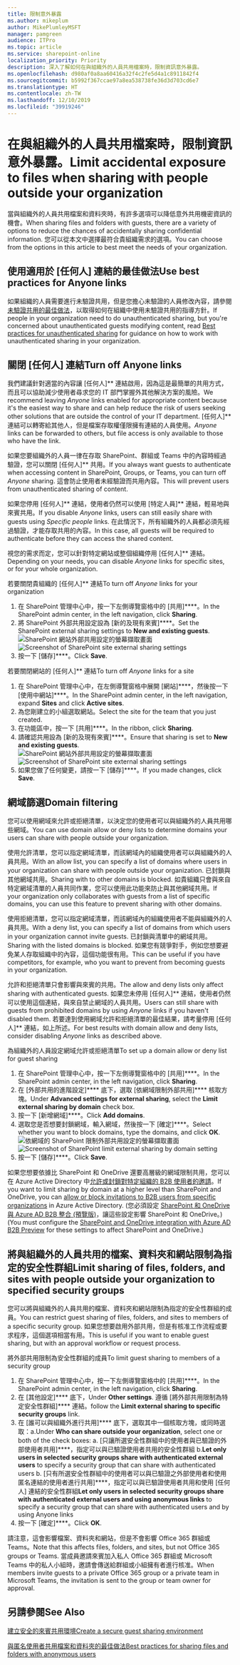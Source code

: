 ```yaml
---
title: 限制意外暴露
ms.author: mikeplum
author: MikePlumleyMSFT
manager: pamgreen
audience: ITPro
ms.topic: article
ms.service: sharepoint-online
localization_priority: Priority
description: 深入了解如何在與組織外的人員共用檔案時，限制資訊意外暴露。
ms.openlocfilehash: d980af0a8aa60416a32f4c2fe5d4a1c8911842f4
ms.sourcegitcommit: b5992f367ccae97a8ea538738fe36d3d703cd6e7
ms.translationtype: HT
ms.contentlocale: zh-TW
ms.lasthandoff: 12/10/2019
ms.locfileid: "39919246"
---
```

# <a name="limit-accidental-exposure-to-files-when-sharing-with-people-outside-your-organization"></a><span data-ttu-id="bc250-103">在與組織外的人員共用檔案時，限制資訊意外暴露。</span><span class="sxs-lookup"><span data-stu-id="bc250-103">Limit accidental exposure to files when sharing with people outside your organization</span></span>

<span data-ttu-id="bc250-104">當與組織外的人員共用檔案和資料夾時，有許多選項可以降低意外共用機密資訊的機會。</span><span class="sxs-lookup"><span data-stu-id="bc250-104">When sharing files and folders with guests, there are a variety of options to reduce the chances of accidentally sharing confidential information.</span></span> <span data-ttu-id="bc250-105">您可以從本文中選擇最符合貴組織需求的選項。</span><span class="sxs-lookup"><span data-stu-id="bc250-105">You can choose from the options in this article to best meet the needs of your organization.</span></span>

## <a name="use-best-practices-for-anyone-links"></a><span data-ttu-id="bc250-106">使用適用於 [任何人] 連結的最佳做法</span><span class="sxs-lookup"><span data-stu-id="bc250-106">Use best practices for Anyone links</span></span>

<span data-ttu-id="bc250-107">如果組織的人員需要進行未驗證共用，但是您擔心未驗證的人員修改內容，請參閱[未驗證共用的最佳做法](best-practices-anonymous-sharing.md)，以取得如何在組織中使用未驗證共用的指導方針。</span><span class="sxs-lookup"><span data-stu-id="bc250-107">If people in your organization need to do unauthenticated sharing, but you're concerned about unauthenticated guests modifying content, read [Best practices for unauthenticated sharing](best-practices-anonymous-sharing.md) for guidance on how to work with unauthenticated sharing in your organization.</span></span>

## <a name="turn-off-anyone-links"></a><span data-ttu-id="bc250-108">關閉 [任何人] 連結</span><span class="sxs-lookup"><span data-stu-id="bc250-108">Turn off Anyone links</span></span>

<span data-ttu-id="bc250-109">我們建議針對適當的內容讓 [任何人]\*\* 連結啟用，因為這是最簡單的共用方式，而且可以協助減少使用者尋求您的 IT 部門掌握外其他解決方案的風險。</span><span class="sxs-lookup"><span data-stu-id="bc250-109">We recommend leaving *Anyone* links enabled for appropriate content because it's the easiest way to share and can help reduce the risk of users seeking other solutions that are outside the control of your IT department.</span></span> <span data-ttu-id="bc250-110">[任何人]\*\* 連結可以轉寄給其他人，但是檔案存取權僅限擁有連結的人員使用。</span><span class="sxs-lookup"><span data-stu-id="bc250-110">*Anyone* links can be forwarded to others, but file access is only available to those who have the link.</span></span>

<span data-ttu-id="bc250-111">如果您要組織外的人員一律在存取 SharePoint、群組或 Teams 中的內容時經過驗證，您可以關閉 [任何人]\*\* 共用。</span><span class="sxs-lookup"><span data-stu-id="bc250-111">If you always want guests to authenticate when accessing content in SharePoint, Groups, or Teams, you can turn off *Anyone* sharing.</span></span> <span data-ttu-id="bc250-112">這會防止使用者未經驗證而共用內容。</span><span class="sxs-lookup"><span data-stu-id="bc250-112">This will prevent users from unauthenticated sharing of content.</span></span>

<span data-ttu-id="bc250-113">如果您停用 [任何人]\*\* 連結，使用者仍然可以使用 [特定人員]\*\* 連結，輕易地與來賓共用。</span><span class="sxs-lookup"><span data-stu-id="bc250-113">If you disable *Anyone* links, users can still easily share with guests using *Specific people* links.</span></span> <span data-ttu-id="bc250-114">在此情況下，所有組織外的人員都必須先經過驗證，才能存取共用的內容。</span><span class="sxs-lookup"><span data-stu-id="bc250-114">In this case, all guests will be required to authenticate before they can access the shared content.</span></span>

<span data-ttu-id="bc250-115">視您的需求而定，您可以針對特定網站或整個組織停用 [任何人]\*\* 連結。</span><span class="sxs-lookup"><span data-stu-id="bc250-115">Depending on your needs, you can disable *Anyone* links for specific sites, or for your whole organization.</span></span>

<span data-ttu-id="bc250-116">若要關閉貴組織的 [任何人]\*\* 連結</span><span class="sxs-lookup"><span data-stu-id="bc250-116">To turn off *Anyone* links for your organization</span></span>
1. <span data-ttu-id="bc250-117">在 SharePoint 管理中心中，按一下左側導覽窗格中的 [共用]\*\*\*\*。</span><span class="sxs-lookup"><span data-stu-id="bc250-117">In the SharePoint admin center, in the left navigation, click **Sharing**.</span></span>
2. <span data-ttu-id="bc250-118">將 SharePoint 外部共用設定設為 [新的及現有來賓]\*\*\*\*。</span><span class="sxs-lookup"><span data-stu-id="bc250-118">Set the SharePoint external sharing settings to **New and existing guests**.</span></span></br>
   <span data-ttu-id="bc250-119">![SharePoint 網站外部共用設定的螢幕擷取畫面](media/sharepoint-organization-external-sharing-controls-new-users.png)</span><span class="sxs-lookup"><span data-stu-id="bc250-119">![Screenshot of SharePoint site external sharing settings](media/sharepoint-organization-external-sharing-controls-new-users.png)</span></span>
3. <span data-ttu-id="bc250-120">按一下 [儲存]\*\*\*\*。</span><span class="sxs-lookup"><span data-stu-id="bc250-120">Click **Save**.</span></span>

<span data-ttu-id="bc250-121">若要關閉網站的 [任何人]\*\* 連結</span><span class="sxs-lookup"><span data-stu-id="bc250-121">To turn off *Anyone* links for a site</span></span>
1. <span data-ttu-id="bc250-122">在 SharePoint 管理中心中，在左側導覽窗格中展開 [網站]\*\*\*\*，然後按一下 [使用中網站]\*\*\*\*。</span><span class="sxs-lookup"><span data-stu-id="bc250-122">In the SharePoint admin center, in the left navigation, expand **Sites** and click **Active sites**.</span></span>
2. <span data-ttu-id="bc250-123">為您剛建立的小組選取網站。</span><span class="sxs-lookup"><span data-stu-id="bc250-123">Select the site for the team that you just created.</span></span>
3. <span data-ttu-id="bc250-124">在功能區中，按一下 [共用]\*\*\*\*。</span><span class="sxs-lookup"><span data-stu-id="bc250-124">In the ribbon, click **Sharing**.</span></span>
4. <span data-ttu-id="bc250-125">請確認共用設為 [新的及現有來賓]\*\*\*\*。</span><span class="sxs-lookup"><span data-stu-id="bc250-125">Ensure that sharing is set to **New and existing guests**.</span></span></br>
   <span data-ttu-id="bc250-126">![SharePoint 網站外部共用設定的螢幕擷取畫面](media/sharepoint-site-external-sharing-settings.png)</span><span class="sxs-lookup"><span data-stu-id="bc250-126">![Screenshot of SharePoint site external sharing settings](media/sharepoint-site-external-sharing-settings.png)</span></span>
5. <span data-ttu-id="bc250-127">如果您做了任何變更，請按一下 [儲存]\*\*\*\*。</span><span class="sxs-lookup"><span data-stu-id="bc250-127">If you made changes, click **Save**.</span></span>

## <a name="domain-filtering"></a><span data-ttu-id="bc250-128">網域篩選</span><span class="sxs-lookup"><span data-stu-id="bc250-128">Domain filtering</span></span>

<span data-ttu-id="bc250-129">您可以使用網域來允許或拒絕清單，以決定您的使用者可以與組織外的人員共用哪些網域。</span><span class="sxs-lookup"><span data-stu-id="bc250-129">You can use domain allow or deny lists to determine domains your users can share with people outside your organization.</span></span>

<span data-ttu-id="bc250-130">使用允許清單，您可以指定網域清單，而該網域內的組織使用者可以與組織外的人員共用。</span><span class="sxs-lookup"><span data-stu-id="bc250-130">With an allow list, you can specify a list of domains where users in your organization can share with people outside your organization.</span></span> <span data-ttu-id="bc250-131">已封鎖與其他網域共用。</span><span class="sxs-lookup"><span data-stu-id="bc250-131">Sharing with to other domains is blocked.</span></span> <span data-ttu-id="bc250-132">如貴組織只會與來自特定網域清單的人員共同作業，您可以使用此功能來防止與其他網域共用。</span><span class="sxs-lookup"><span data-stu-id="bc250-132">If your organization only collaborates with guests from a list of specific domains, you can use this feature to prevent sharing with other domains.</span></span>

<span data-ttu-id="bc250-133">使用拒絕清單，您可以指定網域清單，而該網域內的組織使用者不能與組織外的人員共用。</span><span class="sxs-lookup"><span data-stu-id="bc250-133">With a deny list, you can specify a list of domains from which users in your organization cannot invite guests.</span></span> <span data-ttu-id="bc250-134">已封鎖與清單中的網域共用。</span><span class="sxs-lookup"><span data-stu-id="bc250-134">Sharing with the listed domains is blocked.</span></span> <span data-ttu-id="bc250-135">如果您有競爭對手，例如您想要避免某人存取組織中的內容，這個功能很有用。</span><span class="sxs-lookup"><span data-stu-id="bc250-135">This can be useful if you have competitors, for example, who you want to prevent from becoming guests in your organization.</span></span>

<span data-ttu-id="bc250-136">允許和拒絕清單只會影響與來賓的共用。</span><span class="sxs-lookup"><span data-stu-id="bc250-136">The allow and deny lists only affect sharing with authenticated guests.</span></span> <span data-ttu-id="bc250-137">如果您未停用 [任何人]\*\* 連結，使用者仍然可以使用這個連結，與來自禁止網域的人員共用。</span><span class="sxs-lookup"><span data-stu-id="bc250-137">Users can still share with guests from prohibited domains by using *Anyone* links if you haven't disabled them.</span></span> <span data-ttu-id="bc250-138">若要達到使用網域允許和拒絕清單的最佳結果，請考量停用 [任何人]\*\* 連結，如上所述。</span><span class="sxs-lookup"><span data-stu-id="bc250-138">For best results with domain allow and deny lists, consider disabling *Anyone* links as described above.</span></span>

<span data-ttu-id="bc250-139">為組織外的人員設定網域允許或拒絕清單</span><span class="sxs-lookup"><span data-stu-id="bc250-139">To set up a domain allow or deny list for guest sharing</span></span>
1. <span data-ttu-id="bc250-140">在 SharePoint 管理中心中，按一下左側導覽窗格中的 [共用]\*\*\*\*。</span><span class="sxs-lookup"><span data-stu-id="bc250-140">In the SharePoint admin center, in the left navigation, click **Sharing**.</span></span>
2. <span data-ttu-id="bc250-141">在 [外部共用的進階設定]\*\*\*\* 底下，選取 [依網域限制外部共用]\*\*\*\* 核取方塊。</span><span class="sxs-lookup"><span data-stu-id="bc250-141">Under **Advanced settings for external sharing**, select the **Limit external sharing by domain** check box.</span></span>
3. <span data-ttu-id="bc250-142">按一下 [新增網域]\*\*\*\*。</span><span class="sxs-lookup"><span data-stu-id="bc250-142">Click **Add domains**.</span></span>
4. <span data-ttu-id="bc250-143">選取您是否想要封鎖網域，輸入網域，然後按一下 [確定]\*\*\*\*。</span><span class="sxs-lookup"><span data-stu-id="bc250-143">Select whether you want to block domains, type the domains, and click **OK**.</span></span></br>
   <span data-ttu-id="bc250-144">![依網域的 SharePoint 限制外部共用設定的螢幕擷取畫面](media/sharepoint-sharing-block-domain.png)</span><span class="sxs-lookup"><span data-stu-id="bc250-144">![Screenshot of SharePoint limit external sharing by domain setting](media/sharepoint-sharing-block-domain.png)</span></span>
5. <span data-ttu-id="bc250-145">按一下 [儲存]\*\*\*\*。</span><span class="sxs-lookup"><span data-stu-id="bc250-145">Click **Save**.</span></span>

<span data-ttu-id="bc250-146">如果您想要依據比 SharePoint 和 OneDrive 還要高層級的網域限制共用，您可以在 Azure Active Directory 中[允許或封鎖對特定組織的 B2B 使用者的邀請](https://docs.microsoft.com/azure/active-directory/b2b/allow-deny-list)。</span><span class="sxs-lookup"><span data-stu-id="bc250-146">If you want to limit sharing by domain at a higher level than SharePoint and OneDrive, you can [allow or block invitations to B2B users from specific organizations](https://docs.microsoft.com/azure/active-directory/b2b/allow-deny-list) in Azure Active Directory.</span></span> <span data-ttu-id="bc250-147">(您必須設定 [SharePoint 和 OneDrive 與 Azure AD B2B 整合 (預覽版)](https://docs.microsoft.com/sharepoint/sharepoint-azureb2b-integration-preview)，讓這些設定影響 SharePoint 和 OneDrive。)</span><span class="sxs-lookup"><span data-stu-id="bc250-147">(You must configure the [SharePoint and OneDrive integration with Azure AD B2B Preview](https://docs.microsoft.com/sharepoint/sharepoint-azureb2b-integration-preview) for these settings to affect SharePoint and OneDrive.)</span></span>

## <a name="limit-sharing-of-files-folders-and-sites-with-people-outside-your-organization-to-specified-security-groups"></a><span data-ttu-id="bc250-148">將與組織外的人員共用的檔案、資料夾和網站限制為指定的安全性群組</span><span class="sxs-lookup"><span data-stu-id="bc250-148">Limit sharing of files, folders, and sites with people outside your organization to specified security groups</span></span>

<span data-ttu-id="bc250-149">您可以將與組織外的人員共用的檔案、資料夾和網站限制為指定的安全性群組的成員。</span><span class="sxs-lookup"><span data-stu-id="bc250-149">You can restrict guest sharing of files, folders, and sites to members of a specific security group.</span></span> <span data-ttu-id="bc250-150">如果您想要啟用外部共用，但是有核准工作流程或要求程序，這個選項相當有用。</span><span class="sxs-lookup"><span data-stu-id="bc250-150">This is useful if you want to enable guest sharing, but with an approval workflow or request process.</span></span>

<span data-ttu-id="bc250-151">將外部共用限制為安全性群組的成員</span><span class="sxs-lookup"><span data-stu-id="bc250-151">To limit guest sharing to members of a security group</span></span>
1. <span data-ttu-id="bc250-152">在 SharePoint 管理中心中，按一下左側導覽窗格中的 [共用]\*\*\*\*。</span><span class="sxs-lookup"><span data-stu-id="bc250-152">In the SharePoint admin center, in the left navigation, click **Sharing**.</span></span>
2. <span data-ttu-id="bc250-153">在 [其他設定]\*\*\*\* 底下，</span><span class="sxs-lookup"><span data-stu-id="bc250-153">Under **Other settings**.</span></span> <span data-ttu-id="bc250-154">遵循 [將外部共用限制為特定安全性群組]\*\*\*\* 連結。</span><span class="sxs-lookup"><span data-stu-id="bc250-154">follow the **Limit external sharing to specific security groups** link.</span></span>
3. <span data-ttu-id="bc250-155">在 [誰可以與組織外進行共用]\*\*\*\* 底下，選取其中一個核取方塊，或同時選取：a.</span><span class="sxs-lookup"><span data-stu-id="bc250-155">Under **Who can share outside your organization**, select one or both of the check boxes: a.</span></span> <span data-ttu-id="bc250-156">[只讓所選安全性群組中的使用者與已驗證的外部使用者共用]\*\*\*\*，指定可以與已驗證使用者共用的安全性群組 b.</span><span class="sxs-lookup"><span data-stu-id="bc250-156">**Let only users in selected security groups share with authenticated external users** to specify a security group that can share with authenticated users b.</span></span> <span data-ttu-id="bc250-157">[只有所選安全性群組中的使用者可以與已驗證之外部使用者和使用匿名連結的使用者進行共用]\*\*\*\*，指定可以與已驗證使用者共用和使用 [任何人] 連結的安全性群組</span><span class="sxs-lookup"><span data-stu-id="bc250-157">**Let only users in selected security groups share with authenticated external users and using anonymous links** to specify a security group that can share with authenticated users and by using Anyone links</span></span>
4. <span data-ttu-id="bc250-158">按一下 [確定]\*\*\*\*。</span><span class="sxs-lookup"><span data-stu-id="bc250-158">Click **OK**.</span></span>

<span data-ttu-id="bc250-159">請注意，這會影響檔案、資料夾和網站，但是不會影響 Office 365 群組或 Teams。</span><span class="sxs-lookup"><span data-stu-id="bc250-159">Note that this affects files, folders, and sites, but not Office 365 groups or Teams.</span></span> <span data-ttu-id="bc250-160">當成員邀請來賓加入私人 Office 365 群組或 Microsoft Teams 中的私人小組時，邀請會傳送給群組或小組擁有者進行核准。</span><span class="sxs-lookup"><span data-stu-id="bc250-160">When members invite guests to a private Office 365 group or a private team in Microsoft Teams, the invitation is sent to the group or team owner for approval.</span></span>

## <a name="see-also"></a><span data-ttu-id="bc250-161">另請參閱</span><span class="sxs-lookup"><span data-stu-id="bc250-161">See Also</span></span>

[<span data-ttu-id="bc250-162">建立安全的來賓共用環境</span><span class="sxs-lookup"><span data-stu-id="bc250-162">Create a secure guest sharing environment</span></span>](create-a-secure-guest-sharing-environment.md)

[<span data-ttu-id="bc250-163">與匿名使用者共用檔案和資料夾的最佳做法</span><span class="sxs-lookup"><span data-stu-id="bc250-163">Best practices for sharing files and folders with anonymous users</span></span>](best-practices-anonymous-sharing.md)